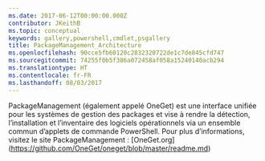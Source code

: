 ```yaml
---
ms.date: 2017-06-12T00:00:00.000Z
contributor: JKeithB
ms.topic: conceptual
keywords: gallery,powershell,cmdlet,psgallery
title: PackageManagement_Architecture
ms.openlocfilehash: 90cce5fb60120c2832320722de1c7de845cfd747
ms.sourcegitcommit: 74255f0b5f386a072458af058a15240140acb294
ms.translationtype: HT
ms.contentlocale: fr-FR
ms.lasthandoff: 08/03/2017
---
```

PackageManagement (également appelé OneGet) est une interface unifiée pour les systèmes de gestion des packages et vise à rendre la détection, l’installation et l’inventaire des logiciels opérationnels via un ensemble commun d’applets de commande PowerShell. Pour plus d’informations, visitez le site PackageManagement : [OneGet.org] (https://github.com/OneGet/oneget/blob/master/readme.md)

